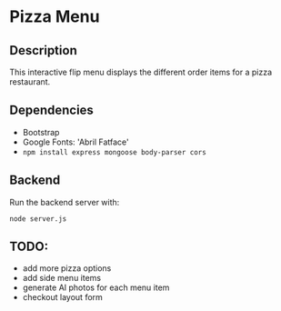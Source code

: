# Pizza Menu

## Description

This interactive flip menu displays the different order items for a pizza restaurant.

## Dependencies

- Bootstrap
- Google Fonts: 'Abril Fatface'
- `npm install express mongoose body-parser cors`

## Backend

Run the backend server with:

```
node server.js
```

## TODO:

- add more pizza options
- add side menu items
- generate AI photos for each menu item
- checkout layout form
